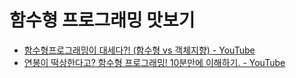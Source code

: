 # 함수형 프로그래밍 맛보기

- [함수형프로그래밍이 대세다?! (함수형 vs 객체지향) - YouTube](https://www.youtube.com/watch?v=4ezXhCuT2mw)
- [연봉이 떡상한다고? 함수형 프로그래밍! 10분만에 이해하기. - YouTube](https://www.youtube.com/watch?v=7aEQLvvnQIY&t=332s&ab_channel=%EB%85%B8%EB%A7%88%EB%93%9C%EC%BD%94%EB%8D%94NomadCoders)

